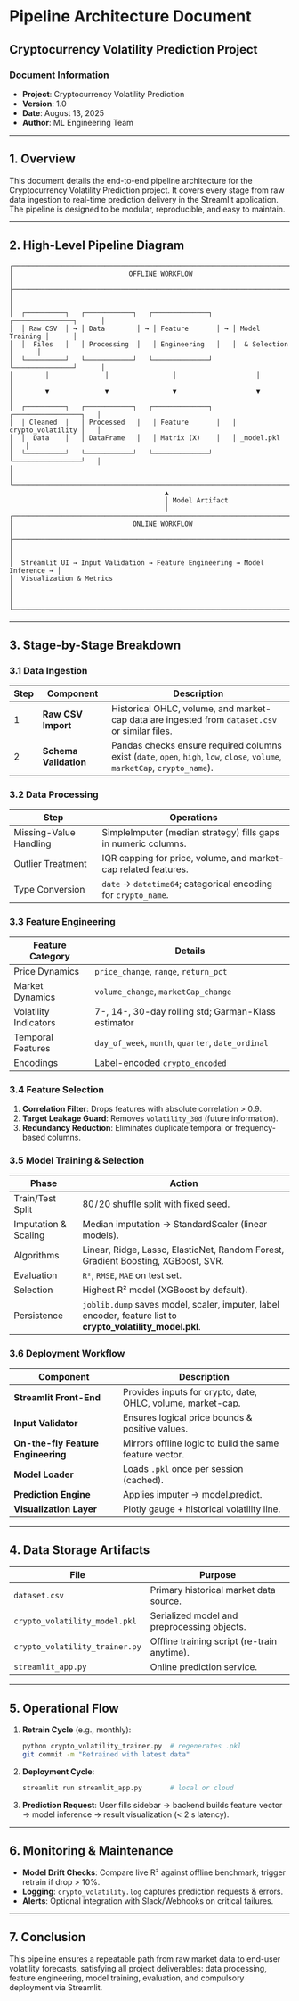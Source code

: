 # Pipeline Architecture Document
## Cryptocurrency Volatility Prediction Project

### Document Information
- **Project**: Cryptocurrency Volatility Prediction
- **Version**: 1.0
- **Date**: August 13, 2025
- **Author**: ML Engineering Team

---

## 1. Overview

This document details the end-to-end pipeline architecture for the Cryptocurrency Volatility Prediction project. It covers every stage from raw data ingestion to real-time prediction delivery in the Streamlit application. The pipeline is designed to be modular, reproducible, and easy to maintain.

---

## 2. High-Level Pipeline Diagram
```
┌────────────────────────────────────────────────────────────────────────────┐
│                             OFFLINE WORKFLOW                               │
├────────────────────────────────────────────────────────────────────────────┤
│                                                                            │
│  ┌──────────┐   ┌────────────┐   ┌──────────────┐   ┌───────────────┐      │
│  │ Raw CSV  │ → │ Data        │ → │ Feature       │ → │ Model Training │      │
│  │  Files   │   │ Processing  │   │ Engineering   │   │  & Selection  │      │
│  └──────────┘   └────────────┘   └──────────────┘   └───────────────┘      │
│        │              │                │                    │             │
│        ▼              ▼                ▼                    ▼             │
│  ┌──────────┐   ┌────────────┐   ┌──────────────┐   ┌─────────────────┐   │
│  │ Cleaned  │   │ Processed   │   │ Feature       │   │ crypto_volatility │   │
│  │  Data    │   │ DataFrame   │   │ Matrix (X)    │   │ _model.pkl       │   │
│  └──────────┘   └────────────┘   └──────────────┘   └─────────────────┘   │
│                                                                            │
└────────────────────────────────────────────────────────────────────────────┘
                                       ▲
                                       │ Model Artifact
                                       │
┌────────────────────────────────────────────────────────────────────────────┐
│                              ONLINE WORKFLOW                               │
├────────────────────────────────────────────────────────────────────────────┤
│                                                                            │
│  Streamlit UI → Input Validation → Feature Engineering → Model Inference → │
│  Visualization & Metrics                                                   │
│                                                                            │
└────────────────────────────────────────────────────────────────────────────┘
```

---

## 3. Stage-by-Stage Breakdown

### 3.1 Data Ingestion
| Step | Component | Description |
|------|-----------|-------------|
| 1 | **Raw CSV Import** | Historical OHLC, volume, and market-cap data are ingested from `dataset.csv` or similar files. |
| 2 | **Schema Validation** | Pandas checks ensure required columns exist (`date`, `open`, `high`, `low`, `close`, `volume`, `marketCap`, `crypto_name`). |

### 3.2 Data Processing
| Step | Operations |
|------|------------|
| Missing-Value Handling | SimpleImputer (median strategy) fills gaps in numeric columns. |
| Outlier Treatment | IQR capping for price, volume, and market-cap related features. |
| Type Conversion | `date` → `datetime64`; categorical encoding for `crypto_name`. |

### 3.3 Feature Engineering
| Feature Category | Details |
|------------------|---------|
| Price Dynamics | `price_change`, `range`, `return_pct` |
| Market Dynamics | `volume_change`, `marketCap_change` |
| Volatility Indicators | 7-, 14-, 30-day rolling std; Garman-Klass estimator |
| Temporal Features | `day_of_week`, `month`, `quarter`, `date_ordinal` |
| Encodings | Label-encoded `crypto_encoded` |

### 3.4 Feature Selection
1. **Correlation Filter**: Drops features with absolute correlation > 0.9.
2. **Target Leakage Guard**: Removes `volatility_30d` (future information).
3. **Redundancy Reduction**: Eliminates duplicate temporal or frequency-based columns.

### 3.5 Model Training & Selection
| Phase | Action |
|-------|--------|
| Train/Test Split | 80 / 20 shuffle split with fixed seed. |
| Imputation & Scaling | Median imputation → StandardScaler (linear models). |
| Algorithms | Linear, Ridge, Lasso, ElasticNet, Random Forest, Gradient Boosting, XGBoost, SVR. |
| Evaluation | `R²`, `RMSE`, `MAE` on test set. |
| Selection | Highest R² model (XGBoost by default). |
| Persistence | `joblib.dump` saves model, scaler, imputer, label encoder, feature list to **crypto_volatility_model.pkl**. |

### 3.6 Deployment Workflow
| Component | Description |
|-----------|-------------|
| **Streamlit Front-End** | Provides inputs for crypto, date, OHLC, volume, market-cap. |
| **Input Validator** | Ensures logical price bounds & positive values. |
| **On-the-fly Feature Engineering** | Mirrors offline logic to build the same feature vector. |
| **Model Loader** | Loads `.pkl` once per session (cached). |
| **Prediction Engine** | Applies imputer → model.predict. |
| **Visualization Layer** | Plotly gauge + historical volatility line. |

---

## 4. Data Storage Artifacts
| File | Purpose |
|------|---------|
| `dataset.csv` | Primary historical market data source. |
| `crypto_volatility_model.pkl` | Serialized model and preprocessing objects. |
| `crypto_volatility_trainer.py` | Offline training script (re-train anytime). |
| `streamlit_app.py` | Online prediction service. |

---

## 5. Operational Flow
1. **Retrain Cycle** (e.g., monthly):
   ```bash
   python crypto_volatility_trainer.py  # regenerates .pkl
   git commit -m "Retrained with latest data"
   ```
2. **Deployment Cycle**:
   ```bash
   streamlit run streamlit_app.py       # local or cloud
   ```
3. **Prediction Request**: User fills sidebar → backend builds feature vector → model inference → result visualization (< 2 s latency).

---

## 6. Monitoring & Maintenance
- **Model Drift Checks**: Compare live R² against offline benchmark; trigger retrain if drop > 10%.
- **Logging**: `crypto_volatility.log` captures prediction requests & errors.
- **Alerts**: Optional integration with Slack/Webhooks on critical failures.

---

## 7. Conclusion
This pipeline ensures a repeatable path from raw market data to end-user volatility forecasts, satisfying all project deliverables: data processing, feature engineering, model training, evaluation, and compulsory deployment via Streamlit.
